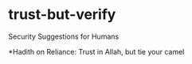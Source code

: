 # trust-but-verify
Security Suggestions for Humans

*Hadith on Reliance: Trust in Allah, but tie your camel

